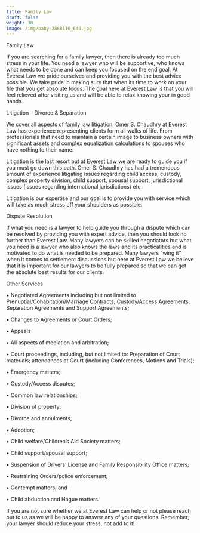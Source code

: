 ```yaml
---
title: Family Law
draft: false
weight: 30
image: /img/baby-2868116_640.jpg
---
```

Family Law

If you are searching for a family lawyer, then there is already too much stress in your life. You need a lawyer who will be supportive, who knows what needs to be done and can keep you focused on the end goal. At Everest Law we pride ourselves and providing you with the best advice possible. We take pride in making sure that when its time to work on your file that you get absolute focus. The goal here at Everest Law is that you will feel relieved after visiting us and will be able to relax knowing your in good hands. 

Litigation – Divorce & Separation 

We cover all aspects of family law litigation. Omer S. Chaudhry at Everest Law has experience representing clients form all walks of life. From professionals that need to maintain a certain image to business owners with significant assets and complex equalization calculations to spouses who have nothing to their name.

Litigation is the last resort but at Everest Law we are ready to guide you if you must go down this path. Omer S. Chaudhry has had a tremendous amount of experience litigating issues regarding child access, custody, complex property division, child support, spousal support, jurisdictional issues (issues regarding international jurisdictions) etc. 

Litigation is our expertise and our goal is to provide you with service which will take as much stress off your shoulders as possible. 

Dispute Resolution

If what you need is a lawyer to help guide you through a dispute which can be resolved by providing you with expert advice, then you should look no further than Everest Law. Many lawyers can be skilled negotiators but what you need is a lawyer who also knows the laws and its practicalities and is motivated to do what is needed to be prepared. Many lawyers “wing it” when it comes to settlement discussions but here at Everest Law we believe that it is important for our lawyers to be fully prepared so that we can get the absolute best results for our clients. 

Other Services

•	Negotiated Agreements including but not limited to Prenuptial/Cohabitation/Marriage Contracts; Custody/Access Agreements; Separation Agreements and Support Agreements;

•	Changes to Agreements or Court Orders;

•	Appeals

•	All aspects of mediation and arbitration;

•	Court proceedings, including, but not limited to: Preparation of Court materials; attendances at Court (including Conferences, Motions and Trials);

•	Emergency matters;

•	Custody/Access disputes;

•	Common law relationships;

•	Division of property;

•	Divorce and annulments;

•	Adoption;

•	Child welfare/Children’s Aid Society matters;

•	Child support/spousal support;

•	Suspension of Drivers’ License and Family Responsibility Office matters;

•	Restraining Orders/police enforcement;

•	Contempt matters; and

•	Child abduction and Hague matters.



If you are not sure whether we at Everest Law can help or not please reach out to us as we will be happy to answer any of your questions. Remember, your lawyer should reduce your stress, not add to it!
